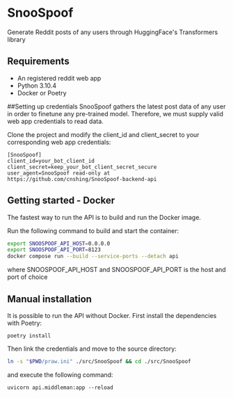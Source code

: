 # SnooSpoof
Generate Reddit posts of any users through HuggingFace's Transformers library


## Requirements
- An registered reddit web app
- Python 3.10.4 
- Docker or Poetry

##Setting up credentials
SnooSpoof gathers the latest post data of any user in order to finetune any pre-trained model. Therefore, we must supply
valid web app credentials to read data.

Clone the project and modify the client_id and client_secret to your corresponding web app credentials:
```
[SnooSpoof]
client_id=your_bot_client_id
client_secret=keep_your_bot_client_secret_secure
user_agent=SnooSpoof read-only at https://github.com/cnshing/SnooSpoof-backend-api
```

## Getting started - Docker
The fastest way to run the API is to build and run the Docker image.

Run the following command to build and start the container:
```bash
export SNOOSPOOF_API_HOST=0.0.0.0
export SNOOSPOOF_API_PORT=8123
docker compose run --build --service-ports --detach api
```
where SNOOSPOOF_API_HOST and SNOOSPOOF_API_PORT is the host and port of choice

## Manual installation
It is possible to run the API without Docker. First install the dependencies with Poetry:

```
poetry install
```

Then link the credentials and move to the source directory:
```bash
ln -s "$PWD/praw.ini" ./src/SnooSpoof && cd ./src/SnooSpoof
```

and execute the following command:

```
uvicorn api.middleman:app --reload
```
